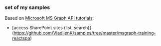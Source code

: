 ### set of my samples

Based on [Microsoft MS Graph API tutorials](https://docs.microsoft.com/en-us/graph/tutorials):

- [access SharePoint sites (list, search)] (https://github.com/VladilenK/samples/tree/master/msgraph-training-reactspa)
